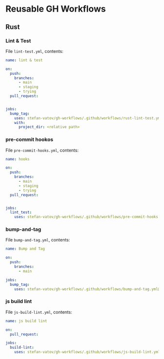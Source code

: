 # Reusable GH Workflows


## Rust

### Lint & Test

File `lint-test.yml`, contents:

```yml
name: lint & test

on:
  push:
    branches:
      - main
      - staging
      - trying
  pull_request:


jobs:
  bump_tag:
    uses: stefan-vatov/gh-workflows/.github/workflows/rust-lint-test.yml@main
    with:
      project_dir: <relative path>

```

### pre-commit hookos

File `pre-commit-hooks.yml`, contents:

```yml
name: hooks

on:
  push:
    branches:
      - main
      - staging
      - trying
  pull_request:


jobs:
  lint_test:
    uses: stefan-vatov/gh-workflows/.github/workflows/pre-commit-hooks.yml@main

```

### bump-and-tag

File `bump-and-tag.yml`, contents:

```yml
name: Bump and Tag

on:
  push:
    branches:
      - main

jobs:
  bump_tag:
    uses: stefan-vatov/gh-workflows/.github/workflows/bump-and-tag.yml@main

```

### js build lint

File `js-build-lint.yml`, contents:

```yml
name: js build lint

on:
  pull_request:

jobs:
  build-lint:
    uses: stefan-vatov/gh-workflows/.github/workflows/js-build-lint.yml@main

```
